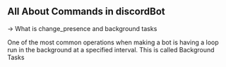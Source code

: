 ## All About Commands in discordBot

-> What is change_presence and background tasks


One of the most common operations when making a bot is having a loop run in the background at a specified interval.
This is called Background Tasks




